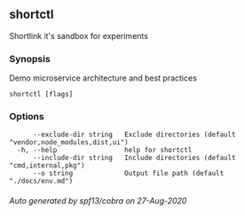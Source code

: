 ## shortctl

Shortlink it's sandbox for experiments

### Synopsis

Demo microservice architecture and best practices

```
shortctl [flags]
```

### Options

```
      --exclude-dir string   Exclude directories (default "vendor,node_modules,dist,ui")
  -h, --help                 help for shortctl
      --include-dir string   Include directories (default "cmd,internal,pkg")
      --o string             Output file path (default "./docs/env.md")
```

###### Auto generated by spf13/cobra on 27-Aug-2020
